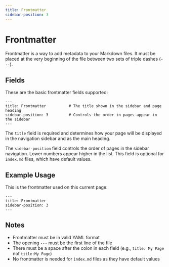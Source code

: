 ```yaml
---
title: Frontmatter
sidebar-position: 3 
---
```


# Frontmatter

Frontmatter is a way to add metadata to your Markdown files. It must be placed at the very beginning of the file between two sets of triple dashes (`---`).

## Fields

These are the basic frontmatter fields supported:

```
---
title: Frontmatter          # The title shown in the sidebar and page heading
sidebar-position: 3         # Controls the order in pages appear in the sidebar
---
```

The `title` field is required and determines how your page will be displayed in the navigation sidebar and as the main heading.

The `sidebar-position` field controls the order of pages in the sidebar navigation. Lower numbers appear higher in the list. This field is optional for `index.md` files, which have default values.

## Example Usage

This is the frontmatter used on this current page:

```
---
title: Frontmatter
sidebar-position: 3
---
```

## Notes

- Frontmatter must be in valid YAML format
- The opening `---` must be the first line of the file
- There must be a space after the colon in each field (e.g., `title: My Page` not `title:My Page`)
- No frontmatter is needed for `index.md` files as they have default values
